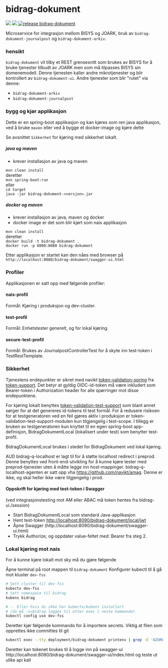 # bidrag-dokument

![](https://github.com/navikt/bidrag-dokument/workflows/continuous%20integration/badge.svg)
![](https://github.com/navikt/bidrag-dokument/workflows/test%20build%20on%20pull%20request/badge.svg)
[![release bidrag-dokument](https://github.com/navikt/bidrag-dokument/actions/workflows/release.yaml/badge.svg)](https://github.com/navikt/bidrag-dokument/actions/workflows/release.yaml)

Microservice for integrasjon mellom BISYS og JOARK, bruk av `bidrag-dokument-journalpost`
og `bidrag-dokument-arkiv`.

### hensikt

`bidrag-dokument` vil tilby et REST grensesnitt som brukes av BISYS for å bruke
tjenester tilbudt av JOARK men som må tilpasses BISYS sin domenemodell. Denne tjenesten
kaller andre mikrotjenester og blir kontrollert av `bidrag-dokument-ui`. Andre
tjenester som blir "rutet" via denne:

* `bidrag-dokument-arkiv`
* `bidrag-dokument-journalpost`

### bygg og kjør applikasjon

Dette er en spring-boot applikasjon og kan kjøres som ren java applikasjon, ved å
bruke `maven` eller ved å bygge et docker-image og kjøre dette

Se avsnittet `Sikkerhet` for kjøring med sikkerhet lokalt.

##### java og maven

* krever installasjon av java og maven

`mvn clean install`<br>
deretter<br>
`mvn spring-boot:run`<br>
eller<br>
`cd target`<br>
`java -jar bidrag-dokument-<versjon>.jar`

##### docker og maven

* krever installasjon av java, maven og docker
* docker image er det som blir kjørt som nais applikasjon

`mvn clean install`<br>
deretter<br>
`docker build -t bidrag-dokument .`<br>
`docker run -p 8080:8080 bidrag-dokument`

Etter applikasjon er startet kan den nåes med browser på
`http://localhost:8080/bidrag-dokument/swagger-ui.html`

### Profiler

Applikasjonen er satt opp med følgende profiler:

#### nais-profil

Formål: Kjøring i produksjon og dev-cluster.

#### test-profil

Formål: Enhetstester generelt, og for lokal kjøring.

#### secure-test-profil

Formål: Brukes av JournalpostControllerTest for å skyte inn test-token i TestRestTemplate.

### Sikkerhet

Tjenestens endepunkter er sikret med navikt
[token-validation-spring](https://github.com/navikt/token-support/tree/master/token-validation-spring)
fra [token-support](https://github.com/navikt/token-support). Det betyr at gyldig
OIDC-id-token må være inkludert som Bearer-token i Authorization header for alle
spørringer mot disse endepunktene.

For kjøring lokalt benyttes
[token-validation-test-support](https://github.com/navikt/token-support/tree/master/token-validation-test-support)
som blant annet sørger for at det genereres id-tokens til test formål. For å redusere
risikoen for at testgeneratoren ved en feil gjøres aktiv i produksjon er
token-validation-test-support-modulen kun tilgjengelig i test-scope. I tillegg er bruken av
testgeneratoren kun knyttet til en egen spring-boot app-definisjon,
BidragDokumentLocal (lokalisert under test) som benytter test-profil.

BidragDokumentLocal brukes i stedet for BidragDokument ved lokal kjøring.

AUD bidrag-q-localhost er lagt til for å støtte localhost redirect i preprod. Denne benyttes ved
front-end-utvikling for å kunne kjøre tester med
preprod-tjenester uten å måtte legge inn host-mappinger. bidrag-q-localhost-agenten er satt opp
vha https://github.com/navikt/amag. Denne er ikke,
og skal heller ikke være tilgjengelig i prod.

#### Oppskrift for kjøring med test-token i Swagger

(ved integrasjonstesting mot AM eller ABAC må token hentes fra bidrag-ui.<domene-navn>/session)

- Start BidragDokumentLocal som standard Java-applikasjon
- Hent
  test-token [http://localhost:8090/bidrag-dokument/local/jwt](http://localhost:8090/bidrag-dokument/local/jwt)
- Åpne Swagger (http://localhost:8090/bidrag-dokument/swagger-ui.html)
- Trykk Authorize, og oppdater value-feltet med: Bearer <testtoken-streng> fra steg 2.

### Lokal kjøring mot nais

For å kunne kjøre lokalt mot sky må du gjøre følgende

Åpne terminal på root mappen til `bidrag-dokument`
Konfigurer kubectl til å gå mot kluster `dev-fss`

```bash
# Sett cluster til dev-fss
kubectx dev-fss
# Sett namespace til bidrag
kubens bidrag 

# -- Eller hvis du ikke har kubectx/kubens installert 
# (da må -n=bidrag legges til etter exec i neste kommando)
kubectl config use dev-fss
```

Deretter kjør følgende kommando for å importere secrets. Viktig at filen som opprettes ikke
committes til git

```bash
kubectl exec --tty deployment/bidrag-dokument printenv | grep -E 'AZURE_|TOKEN_X|_URL|SCOPE|CLIENT_ID' > src/test/resources/application-lokal-nais-secrets.properties
```

Deretter kan tokenet brukes til å logge inn på
swagger-ui http://localhost:8080/bidrag-dokument/swagger-ui/index.html og teste ut ulike api kall
